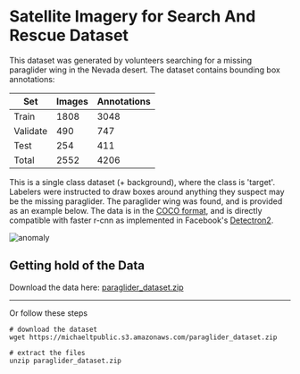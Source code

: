 # Satellite Imagery for Search And Rescue Dataset

This dataset was generated by volunteers searching for a missing paraglider wing in the Nevada desert. The dataset contains bounding box annotations:

| Set           | Images      | Annotations |
| -----------   | ----------- | ----------- |
| Train         | 1808        | 3048        |
| Validate      | 490         | 747         |
| Test          | 254         | 411         |
| Total         | 2552        |4206         |

This is a single class dataset (+ background), where the class is 'target'. Labelers were instructed to draw boxes around anything they suspect may be the missing paraglider. The paraglider wing was found, and is provided as an example below. The data is in the [COCO format](https://www.immersivelimit.com/tutorials/create-coco-annotations-from-scratch), and is directly compatible with faster r-cnn as implemented in Facebook's [Detectron2](https://github.com/facebookresearch/detectron2).

![anomaly](https://michaeltpublic.s3.amazonaws.com/images/anomaly_small.jpg)


## Getting hold of the Data

Download the data here: [paraglider_dataset.zip](https://michaeltpublic.s3.amazonaws.com/paraglider_dataset.zip)

---

Or follow these steps
```
# download the dataset
wget https://michaeltpublic.s3.amazonaws.com/paraglider_dataset.zip

# extract the files
unzip paraglider_dataset.zip
```
